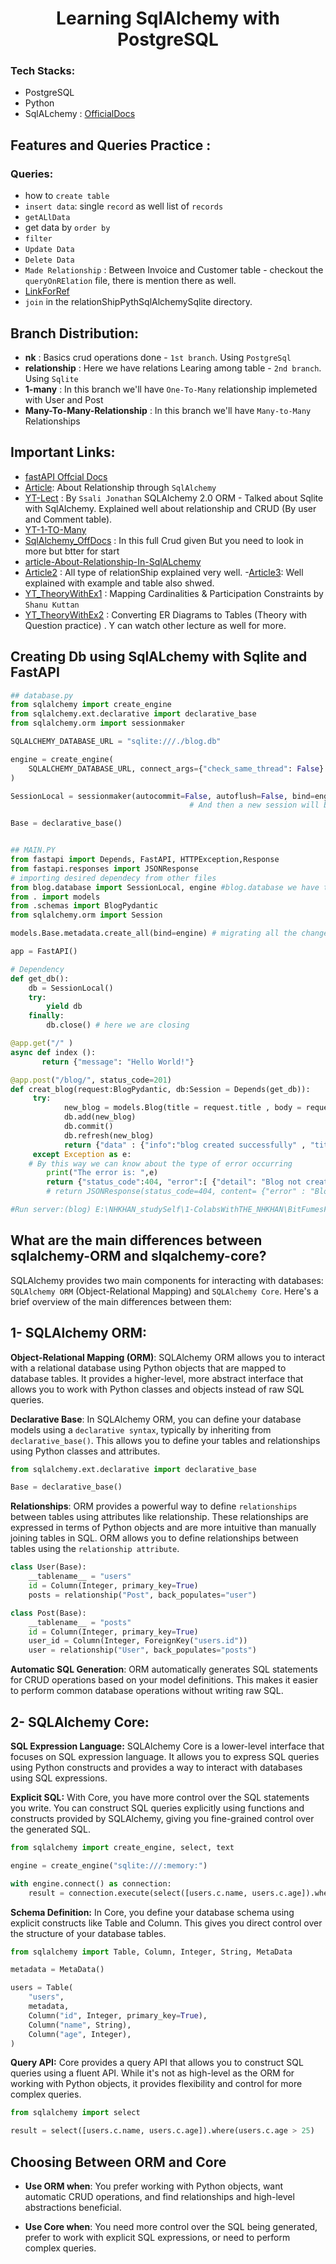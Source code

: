 # <h1 align="center"> Learning SqlAlchemy with PostgreSQL </h1>
### Tech Stacks:
- PostgreSQL
- Python
- SqlALchemy : [OfficialDocs](https://docs.sqlalchemy.org/en/14/orm/query.html)

## Features and Queries Practice :
### Queries: 
- how to `create table`
- `insert data`: single `record` as well list of `records`
- `getALlData`
- get data by `order by`
- `filter`
- `Update Data`
- `Delete Data`
- `Made Relationship` : Between Invoice and Customer table - checkout the `queryOnRElation` file, there is mention there as well.
- [LinkForRef](https://www.tutorialspoint.com/sqlalchemy/sqlalchemy_orm_working_with_joins.htm)
- `join` in the relationShipPythSqlAlchemySqlite directory.



## Branch Distribution:
- **nk** : Basics crud operations done - `1st branch`. Using `PostgreSql`
- **relationship** : Here we have relations Learing among table - `2nd branch`. Using `Sqlite`
- **1-many** : In this branch we'll have `One-To-Many` relationship implemeted with User and Post
- **Many-To-Many-Relationship** : In this branch we'll have `Many-to-Many` Relationships 

## Important Links:

- [fastAPI Offcial Docs](https://fastapi.tiangolo.com/tutorial/sql-databases/#main-fastapi-app)
- [Article](https://hackersandslackers.com/sqlalchemy-data-models/): About Relationship through `SqlAlchemy`
- [YT-Lect](https://www.youtube.com/watch?v=XWtj4zLl_tg&list=PLEt8Tae2spYlxiF1scFTTIGG37TouiF2t&index=2) : By `Ssali Jonathan` SQLAlchemy 2.0 ORM - Talked about Sqlite with SqlAlchemy. Explained well about relationship and CRUD (By user and Comment table).
- [YT-1-TO-Many](https://www.youtube.com/watch?v=cc0xt9uuKQo&t=396s)
- [SqlAlchemy_OffDocs](https://docs.sqlalchemy.org/en/20/orm/quickstart.html) : In this full Crud given But you need to look in more but btter for start 
- [article-About-Relationship-In-SqlALchemy](https://vegibit.com/sqlalchemy-orm-relationships-one-to-many-many-to-one-many-to-many/)
- [Article2](https://vegibit.com/sqlalchemy-orm-relationships-one-to-many-many-to-one-many-to-many/) : All type of relationShip explained very well.
-[Article3](https://www.digitalocean.com/community/tutorials/how-to-use-many-to-many-database-relationships-with-flask-sqlalchemy): Well explained with example and table also shwed.
- [YT_TheoryWithEx1](https://www.youtube.com/watch?v=TX2fhj8Xrj8&list=PL3R9-um41JsxPg4WAPeEZgH6oAk2oti0Q&index=3) : Mapping Cardinalities & Participation Constraints  by `Shanu Kuttan`
- [YT_TheoryWithEx2](https://www.youtube.com/watch?v=GiLpCYekYmw&list=PL3R9-um41JsxPg4WAPeEZgH6oAk2oti0Q&index=8) : Converting ER Diagrams to Tables (Theory with Question practice) . Y can watch other lecture as well for more.

## Creating Db using SqlALchemy with Sqlite and FastAPI
```python
## database.py
from sqlalchemy import create_engine
from sqlalchemy.ext.declarative import declarative_base
from sqlalchemy.orm import sessionmaker

SQLALCHEMY_DATABASE_URL = "sqlite:///./blog.db"

engine = create_engine(
    SQLALCHEMY_DATABASE_URL, connect_args={"check_same_thread": False} #connect_args={"check_same_thread": False}: is needed only for SQLite. It's not needed for other databases.
)

SessionLocal = sessionmaker(autocommit=False, autoflush=False, bind=engine)  # We need to have an independent database session/connection (SessionLocal) per request, use the same session through all the request and then close it after the request is finished.
                                        # And then a new session will be created for the next request.

Base = declarative_base()


## MAIN.PY
from fastapi import Depends, FastAPI, HTTPException,Response
from fastapi.responses import JSONResponse
# importing desired dependecy from other files
from blog.database import SessionLocal, engine #blog.database we have to provide project directgory/ package (that's y init inside the blog directory)
from . import models
from .schemas import BlogPydantic
from sqlalchemy.orm import Session

models.Base.metadata.create_all(bind=engine) # migrating all the changes. If table is not there then create a new one and if there then it wont  create 

app = FastAPI()

# Dependency
def get_db():
    db = SessionLocal()
    try:
        yield db
    finally:
        db.close() # here we are closing

@app.get("/" )
async def index ():
       return {"message": "Hello World!"}

@app.post("/blog/", status_code=201)
def creat_blog(request:BlogPydantic, db:Session = Depends(get_db)):
     try:
            new_blog = models.Blog(title = request.title , body = request.body)
            db.add(new_blog)
            db.commit()
            db.refresh(new_blog)
            return {"data" : {"info":"blog created successfully" , "title" : request.title , "body":request} }
     except Exception as e:
    # By this way we can know about the type of error occurring
        print("The error is: ",e)
        return {"status_code":404, "error":[ {"detail": "Blog not created"} , {"errorDetail" : f"The error is: {e}"} ] }
        # return JSONResponse(status_code=404, content= {"error" : "Blog cannot be created", "errorDetail" : f"The error is: {e}", }) also working

#Run server:(blog) E:\NHKHAN_studySelf\1-ColabsWithTHE_NHKHAN\BitFumesFastAPi>uvicorn blog.main:app 

```


## What are the main differences between sqlalchemy-ORM and slqalchemy-core?


SQLAlchemy provides two main components for interacting with databases: `SQLAlchemy ORM` (Object-Relational Mapping) and `SQLAlchemy Core`. Here's a brief overview of the main differences between them:

## 1- SQLAlchemy ORM:

**Object-Relational Mapping (ORM)**: SQLAlchemy ORM allows you to interact with a relational database using Python objects that are mapped to database tables. It provides a higher-level, more abstract interface that allows you to work with Python classes and objects instead of raw SQL queries.

**Declarative Base**: In SQLAlchemy ORM, you can define your database models using a `declarative syntax`, typically by inheriting from `declarative_base()`. This allows you to define your tables and relationships using Python classes and attributes.

```python
from sqlalchemy.ext.declarative import declarative_base

Base = declarative_base()
```

**Relationships**: ORM provides a powerful way to define `relationships` between tables using attributes like relationship. These relationships are expressed in terms of Python objects and are more intuitive than manually joining tables in SQL. ORM allows you to define relationships between tables using the `relationship attribute`.

```python
class User(Base):
    __tablename__ = "users"
    id = Column(Integer, primary_key=True)
    posts = relationship("Post", back_populates="user")

class Post(Base):
    __tablename__ = "posts"
    id = Column(Integer, primary_key=True)
    user_id = Column(Integer, ForeignKey("users.id"))
    user = relationship("User", back_populates="posts")

```

**Automatic SQL Generation**: ORM automatically generates SQL statements for CRUD operations based on your model definitions. This makes it easier to perform common database operations without writing raw SQL.


## 2- SQLAlchemy Core:

**SQL Expression Language:** SQLAlchemy Core is a lower-level interface that focuses on SQL expression language. It allows you to express SQL queries using Python constructs and provides a way to interact with databases using SQL expressions.

**Explicit SQL:** With Core, you have more control over the SQL statements you write. You can construct SQL queries explicitly using functions and constructs provided by SQLAlchemy, giving you fine-grained control over the generated SQL.

```python
from sqlalchemy import create_engine, select, text

engine = create_engine("sqlite:///:memory:")

with engine.connect() as connection:
    result = connection.execute(select([users.c.name, users.c.age]).where(text("age > 25")))

```

**Schema Definition:** In Core, you define your database schema using explicit constructs like Table and Column. This gives you direct control over the structure of your database tables.

```python
from sqlalchemy import Table, Column, Integer, String, MetaData

metadata = MetaData()

users = Table(
    "users",
    metadata,
    Column("id", Integer, primary_key=True),
    Column("name", String),
    Column("age", Integer),
)

```

**Query API:** Core provides a query API that allows you to construct SQL queries using a fluent API. While it's not as high-level as the ORM for working with Python objects, it provides flexibility and control for more complex queries.

```python
from sqlalchemy import select

result = select([users.c.name, users.c.age]).where(users.c.age > 25)

```

## Choosing Between ORM and Core

- **Use ORM when**: You prefer working with Python objects, want automatic CRUD operations, and find relationships and high-level abstractions beneficial.

- **Use Core when**: You need more control over the SQL being generated, prefer to work with explicit SQL expressions, or need to perform complex queries.

